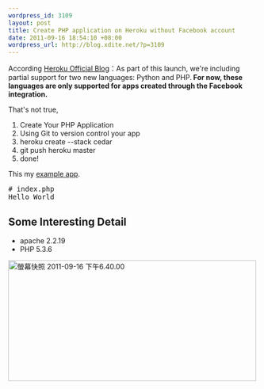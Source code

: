 ```yaml
--- 
wordpress_id: 3109
layout: post
title: Create PHP application on Heroku without Facebook account
date: 2011-09-16 18:54:10 +08:00
wordpress_url: http://blog.xdite.net/?p=3109
---
```

According <a href="http://blog.heroku.com/archives/2011/9/15/facebook/">Heroku Official Blog</a>：As part of this launch, we're including partial support for two new languages: Python and PHP.<strong> For now, these languages are only supported for apps created through the Facebook integration.</strong>

That's not true,

1. Create Your PHP Application
2. Using Git to version control your app
3. heroku create --stack cedar
4. git push heroku master
5. done!

This my <a href="http://quiet-sky-1096.herokuapp.com/">example app</a>.

<pre>
# index.php
Hello World
</pre>

<h2> Some Interesting Detail </h2>

* apache 2.2.19
* PHP 5.3.6

<a href="http://www.flickr.com/photos/xdite/6152726680/" title="螢幕快照 2011-09-16 下午6.40.00 by xdite, on Flickr"><img src="http://farm7.static.flickr.com/6156/6152726680_15599562cf.jpg" width="500" height="244" alt="螢幕快照 2011-09-16 下午6.40.00"></a>


